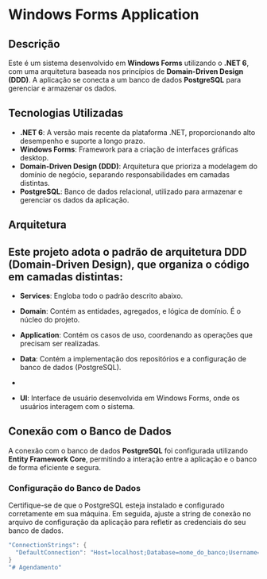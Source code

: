# Windows Forms Application

## Descrição

Este é um sistema desenvolvido em **Windows Forms** utilizando o **.NET 6**, com uma arquitetura baseada nos princípios de **Domain-Driven Design (DDD)**. A aplicação se conecta a um banco de dados **PostgreSQL** para gerenciar e armazenar os dados.

## Tecnologias Utilizadas

- **.NET 6**: A versão mais recente da plataforma .NET, proporcionando alto desempenho e suporte a longo prazo.
- **Windows Forms**: Framework para a criação de interfaces gráficas desktop.
- **Domain-Driven Design (DDD)**: Arquitetura que prioriza a modelagem do domínio de negócio, separando responsabilidades em camadas distintas.
- **PostgreSQL**: Banco de dados relacional, utilizado para armazenar e gerenciar os dados da aplicação.

## Arquitetura

Este projeto adota o padrão de arquitetura **DDD (Domain-Driven Design)**, que organiza o código em camadas distintas:
-
- **Services**: Engloba todo o padrão descrito abaixo. 
- **Domain**: Contém as entidades, agregados, e lógica de domínio. É o núcleo do projeto.
- **Application**: Contém os casos de uso, coordenando as operações que precisam ser realizadas.
- **Data**: Contém a implementação dos repositórios e a configuração de banco de dados (PostgreSQL).

- 
- **UI**: Interface de usuário desenvolvida em Windows Forms, onde os usuários interagem com o sistema.

## Conexão com o Banco de Dados

A conexão com o banco de dados **PostgreSQL** foi configurada utilizando **Entity Framework Core**, permitindo a interação entre a aplicação e o banco de forma eficiente e segura.

### Configuração do Banco de Dados

Certifique-se de que o PostgreSQL esteja instalado e configurado corretamente em sua máquina. Em seguida, ajuste a string de conexão no arquivo de configuração da aplicação para refletir as credenciais do seu banco de dados.

```csharp
"ConnectionStrings": {
  "DefaultConnection": "Host=localhost;Database=nome_do_banco;Username=seu_usuario;Password=sua_senha"
}
"# Agendamento" 
